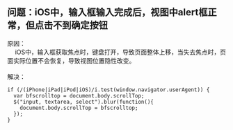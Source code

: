## 问题：iOS中，输入框输入完成后，视图中alert框正常，但点击不到确定按钮 <br>
原因：<br>
&emsp; iOS中，输入框获取焦点时，键盘打开，导致页面整体上移，当失去焦点时，页面实际位置不会恢复，导致视图位置隐性改变。<br><br>
解决：<br>
```
if (/(iPhone|iPad|iPod|iOS)/i.test(window.navigator.userAgent)) {
  var bfscrolltop = document.body.scrollTop;
  $("input, textarea, select").blur(function(){
    document.body.scrollTop = bfscrolltop;
  });
}
```
